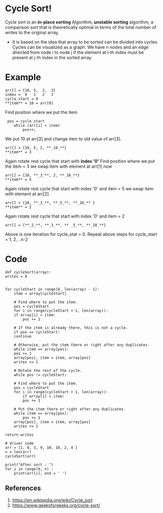 # Cycle Sort!

Cycle sort is an **in-place sorting** Algorithm, **unstable sorting** algorithm, a comparison sort that is theoretically optimal in terms of the total number of writes to the original array.

 - It is based on the idea that array to be sorted can be divided into
   cycles. Cycles can be visualized as a graph. We have n nodes and an
   edge directed from node i to node j if the element at i-th index must
   be present at j-th index in the sorted array.

# Example

    arr[] = {10, 5,  2,  3}
    index =  0   1   2   3
    cycle_start = 0 
    **item** = 10 = arr[0]
    
Find position where we put the item  
   

     pos = cycle_start
        while (arr[i] < item)  
            pos++;
        
We put 10 at arr[3] and change item to 
old value of arr[3].

    arr[] = {10, 5, 2, **_10_**} 
    **item** = 3 
    
Again rotate rest cycle that start with **index '0'** 
Find position where we put the item = 3 
we swap item with element at arr[1] now 
    
    arr[] = {10, **_3_**, 2, **_10_**} 
    **item** = 5

Again rotate rest cycle that start with index '0' and item = 5 
we swap item with element at arr[2].
    
    arr[] = {10, **_3_**, **_5_**, **_10_** } 
    **item** = 2
    
Again rotate rest cycle that start with index '0' and item = 2
    
    arr[] = {**_2_**, **_3_**, ** _5_**, **_10_**}  
    
Above is one iteration for cycle_stat = 0.
Repeat above steps for cycle_start = 1, 2, ..n-2

# Code


    def cycleSort(array): 
    writes = 0
    	
    
    for cycleStart in range(0, len(array) - 1): 
    	item = array[cycleStart] 
    	
    	# Find where to put the item. 
    	pos = cycleStart 
    	for i in range(cycleStart + 1, len(array)): 
    	if array[i] < item: 
    		pos += 1
    	
    	# If the item is already there, this is not a cycle. 
    	if pos == cycleStart: 
    	continue
    	
    	# Otherwise, put the item there or right after any duplicates. 
    	while item == array[pos]: 
    	pos += 1
    	array[pos], item = item, array[pos] 
    	writes += 1
    	
    	# Rotate the rest of the cycle. 
    	while pos != cycleStart: 
    		
    	# Find where to put the item. 
    	pos = cycleStart 
    	for i in range(cycleStart + 1, len(array)): 
    		if array[i] < item: 
    		pos += 1
    		
    	# Put the item there or right after any duplicates. 
    	while item == array[pos]: 
    		pos += 1
    	array[pos], item = item, array[pos] 
    	writes += 1
    	
    return writes 
    	
    # driver code 
    arr = [1, 8, 3, 9, 10, 10, 2, 4 ] 
    n = len(arr) 
    cycleSort(arr) 
    
    print("After sort : ") 
    for i in range(0, n) : 
    	print(arr[i], end = ' ') 

## References

 1. https://en.wikipedia.org/wiki/Cycle_sort
 2.  https://www.geeksforgeeks.org/cycle-sort/

